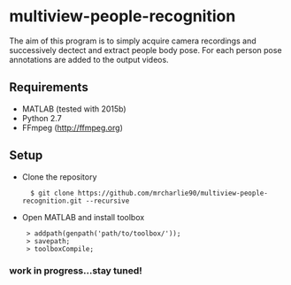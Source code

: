 # multiview-people-recognition

The aim of this program is to simply acquire camera recordings and successively dectect and extract people body pose.
For each person pose annotations are added to the output videos.

## Requirements
  * MATLAB (tested with 2015b) 
  * Python 2.7
  * FFmpeg (http://ffmpeg.org)

##  Setup

- Clone the repository
   ```
     $ git clone https://github.com/mrcharlie90/multiview-people-recognition.git --recursive
   ```

- Open MATLAB and install toolbox
   ```
    > addpath(genpath('path/to/toolbox/')); 
    > savepath;
    > toolboxCompile; 
   ```

### work in progress...stay tuned!

